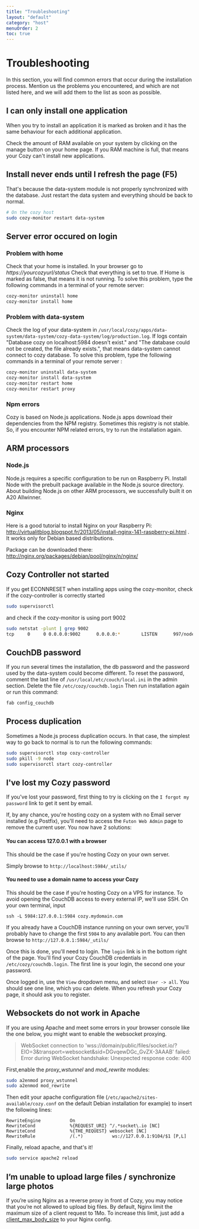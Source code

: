 ```yaml
---
title: "Troubleshooting"
layout: "default"
category: "host"
menuOrder: 2
toc: true
---
```


# Troubleshooting

In this section, you will find common errors that occur during the
installation process.
Mention us the problems you encountered, and which are not listed here, and we will add them to the list as soon as possible.

## I can only install one application

When you try to install an application it is marked as broken and it has the same behaviour for each additional application.

Check the amount of RAM available on your system by clicking on the manage button on your home page. If you RAM machine is full, that means your Cozy can't install new applications.

## Install never ends until I refresh the page (F5)

That's because the data-system module is not properly synchronized with the database. Just restart the data system and everything should be back to normal.

```bash
# On the cozy host
sudo cozy-monitor restart data-system
```

## Server error occured on login

### Problem with home

Check that your home is installed. In your browser go to _https://yourcozyurl/status_
Check that everything is set to true. If Home is marked as false, that means it is not running. To solve this problem, type the following commands in a terminal of your remote server:

```bash
cozy-monitor uninstall home
cozy-monitor install home
```

### Problem with data-system

Check the log of your data-system in `/usr/local/cozy/apps/data-system/data-system/cozy-data-system/log/production.log`.
If logs contain "Database cozy on localhost:5984 doesn't exist." and "The database could not be created, the file already exists.", that means data-system cannot connect to cozy database. To solve this problem, type the following commands in a terminal of your remote server :

```bash
cozy-monitor uninstall data-system
cozy-monitor install data-system
cozy-monitor restart home
cozy-monitor restart proxy
```

### Npm errors

Cozy is based on Node.js applications. Node.js apps download their dependencies from the NPM registry. Sometimes this registry is not stable. So, if you encounter NPM related errors, try to run the installation again.

## ARM processors

### Node.js

Node.js requires a specific configuration to be run on Raspberry Pi. Install
Node with the prebuilt package available in the Node.js source directory. About
building Node.js on other ARM processors, we successfully built it on A20
Allwinner.

### Nginx

Here is a good tutorial to install Nginx on your Raspberry Pi:
http://virtualitblog.blogspot.fr/2013/05/install-nginx-141-raspberry-pi.html .
It works only for Debian based distributions.

Package can be downloaded there: http://nginx.org/packages/debian/pool/nginx/n/nginx/

## Cozy Controller not started

If you get ECONNRESET when installing apps using the cozy-monitor, check if the cozy-controller is correctly started

```bash
sudo supervisorctl
```

and check if the cozy-monitor is using port 9002

```bash
sudo netstat -plunt | grep 9002
tcp     0     0 0.0.0.0:9002      0.0.0.0:*        LISTEN      997/node
```


## CouchDB password

If you run several times the installation, the db password and the password used
by the data-system could become different. To reset the password, comment the
last line of `/usr/local/etc/couch/local.ini` in the admin section. Delete the
file `/etc/cozy/couchdb.login` Then run installation again or run this command:

```bash
fab config_couchdb
```

## Process duplication

Sometimes a Node.js process duplication occurs. In that case, the simplest way
to go back to normal is to run the following commands:

```bash
sudo supervisorctl stop cozy-controller
sudo pkill -9 node
sudo supervisorctl start cozy-controller
```

## I've lost my Cozy password

If you've lost your password, first thing to try is clicking on the `I forgot my password` link to get it sent by email.

If, by any chance, you're hosting cozy on a system with no Email server installed (e.g Postfix), you'll need to access the `Futon Web Admin` page to remove the current user. You now have 2 solutions:

#### You can access 127.0.0.1 with a browser

This should be the case if you're hosting Cozy on your own server.

Simply browse to `http://localhost:5984/_utils/`

#### You need to use a domain name to access your Cozy

This should be the case if you're hosting Cozy on a VPS for instance.
To avoid opening the CouchDB access to every external IP, we'll use SSH. On your own terminal, input

```
ssh -L 5984:127.0.0.1:5984 cozy.mydomain.com
```

If you already have a CouchDB instance running on your own server, you'll probably have to change the first `5984` to any available port.
You can then browse to `http://127.0.0.1:5984/_utils/`

Once this is done, you'll need to login. The `login` link is in the bottom right of the page. You'll find your Cozy CouchDB credentials in `/etc/cozy/couchdb.login`. The first line is your login, the second one your password.

Once logged in, use the `View` dropdown menu, and select `User -> all`. You should see one line, which you can delete.
When you refresh your Cozy page, it should ask you to register.

## Websockets do not work in Apache

If you are using Apache and meet some errors in your browser console like the one below, you might want to enable the websocket proxying.

> WebSocket connection to 'wss://domain/public/files/socket.io/?EIO=3&transport=websocket&sid=DGvqewDGc_GvZX-3AAAB' failed: Error during WebSocket handshake: Unexpected response code: 400

First,enable the *proxy_wstunnel* and *mod_rewrite* modules:

```bash
sudo a2enmod proxy_wstunnel
sudo a2enmod mod_rewrite
```

 Then edit your apache configuration file (`/etc/apache2/sites-available/cozy.conf` on the default Debian installation for example) to insert the following lines:

```apache-config
RewriteEngine           On
RewriteCond             %{REQUEST_URI} ^/.*socket\.io [NC]
RewriteCond             %{THE_REQUEST} websocket [NC]
RewriteRule             /(.*)           ws://127.0.0.1:9104/$1 [P,L]
```

 Finally, reload apache, and that's it!

```bash
sudo service apache2 reload
```

## I’m unable to upload large files / synchronize large photos

If you’re using Nginx as a reverse proxy in front of Cozy, you may notice that you’re not allowed to upload big files. By default, Nginx limit the maximum size of a client request to 1Mo. To increase this limit, just add a [client_max_body_size](http://nginx.org/en/docs/http/ngx_http_core_module.html#client_max_body_size) to your Nginx config.

